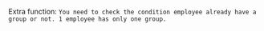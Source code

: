 Extra function: 
        ```
        You need to check the condition employee already have a group or not. 1 employee has only one group.
        ```
        

